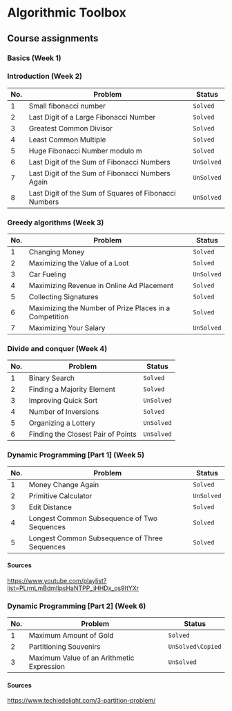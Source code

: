 # Algorithmic Toolbox

## Course assignments

### Basics (Week 1)

### Introduction (Week 2)

|No.    |Problem    |Status|
| --- | --- |--- |
|1    |Small fibonacci number    |``Solved``
|2    |Last Digit of a Large Fibonacci Number    |``Solved``
|3    |Greatest Common Divisor    |`Solved`
|4    |Least Common Multiple    |`Solved`
|5    |Huge Fibonacci Number modulo m    |`Solved`
|6    |Last Digit of the Sum of Fibonacci Numbers    |`UnSolved`
|7    |Last Digit of the Sum of Fibonacci Numbers Again    |`UnSolved`
|8    |Last Digit of the Sum of Squares of Fibonacci Numbers    |`UnSolved`

### Greedy algorithms (Week 3)

|No.    |Problem    |Status|
| --- | --- |--- |
|1    |Changing Money    |`Solved`
|2    |Maximizing the Value of a Loot    |`Solved`
|3    |Car Fueling    |`UnSolved`
|4    |Maximizing Revenue in Online Ad Placement    |`Solved`
|5    |Collecting Signatures    |`Solved`
|6    |Maximizing the Number of Prize Places in a Competition    |`Solved`
|7    |Maximizing Your Salary    |`UnSolved`

### Divide and conquer (Week 4)

|No.    |Problem    |Status|
| --- | --- |--- |
|1    |Binary Search    |`Solved`
|2    |Finding a Majority Element    |`Solved`
|3    |Improving Quick Sort    |`UnSolved`
|4    |Number of Inversions    |`Solved`
|5    |Organizing a Lottery    |`UnSolved`
|6    |Finding the Closest Pair of Points    |`UnSolved`

### Dynamic Programming [Part 1] (Week 5)

|No.    |Problem    |Status|
| --- | --- |--- |
|1    |Money Change Again    |`Solved`
|2    |Primitive Calculator    |`UnSolved`
|3    |Edit Distance    |`Solved`
|4    |Longest Common Subsequence of Two Sequences    |`Solved`
|5    | Longest Common Subsequence of Three Sequences    |`Solved`

#### Sources

https://www.youtube.com/playlist?list=PLrmLmBdmIlpsHaNTPP_jHHDx_os9ItYXr

### Dynamic Programming [Part 2] (Week 6)

|No.    |Problem    |Status|
| --- | --- |--- |
|1    |Maximum Amount of Gold    |`Solved`
|2    |Partitioning Souvenirs    |`UnSolved\Copied`
|3    |Maximum Value of an Arithmetic Expression    |`UnSolved`

#### Sources

https://www.techiedelight.com/3-partition-problem/
